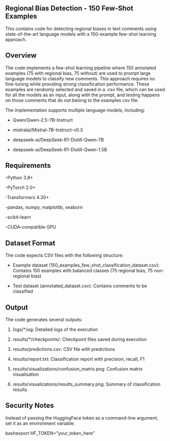 ## Regional Bias Detection - 150 Few-Shot Examples

This contains code for detecting regional biases in text comments using state-of-the-art language models with a 150-example few-shot learning approach.

## Overview

The code implements a few-shot learning pipeline where 150 annotated examples (75 with regional bias, 75 without) are used to prompt large language models to classify new comments. This approach requires no fine-tuning while providing strong classification performance. These examples are randomly selected and saved in a .csv file, which can be used for all the models as an input, along with the prompt, and testing happens on those comments that do not belong to the examples csv file.

The implementation supports multiple language models, including:

- Qwen/Qwen-2.5-7B-Instruct

- mistralai/Mistral-7B-Instruct-v0.3

- deepseek-ai/DeepSeek-R1-Distill-Qwen-7B

- deepseek-ai/DeepSeek-R1-Distill-Qwen-1.5B

## Requirements

-Python 3.8+

-PyTorch 2.0+

-Transformers 4.30+

-pandas, numpy, matplotlib, seaborn

-scikit-learn

-CUDA-compatible GPU

## Dataset Format

The code expects CSV files with the following structure:

- Example dataset (150_examples_few_shot_classification_dataset.csv): Contains 150 examples with balanced classes (75 regional bias, 75 non-regional bias)

- Test dataset (annotated_dataset.csv): Contains comments to be classified

## Output

The code generates several outputs:

1. logs/*.log: Detailed logs of the execution

2. results/*/checkpoints/: Checkpoint files saved during execution

3. results/predictions.csv: CSV file with predictions

4. results/report.txt: Classification report with precision, recall, F1

5. results/visualizations/confusion_matrix.png: Confusion matrix visualisation

6. results/visualizations/results_summary.png: Summary of classification results

## Security Notes

Instead of passing the HuggingFace token as a command-line argument, set it as an environment variable:

bashexport HF_TOKEN="your_token_here"
